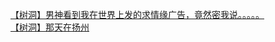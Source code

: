 [【树洞】男神看到我在世界上发的求情缘广告，竟然密我说。。。。。](http://tieba.baidu.com/p/3341406488?see_lz=1&pn=)   
[【树洞】那天在扬州](http://tieba.baidu.com/p/3340106821?see_lz=1&pn=)   
